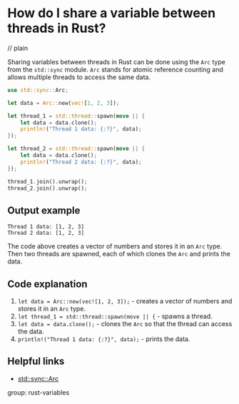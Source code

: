# How do I share a variable between threads in Rust?
// plain

Sharing variables between threads in Rust can be done using the `Arc` type from the `std::sync` module. `Arc` stands for atomic reference counting and allows multiple threads to access the same data.

```rust
use std::sync::Arc;

let data = Arc::new(vec![1, 2, 3]);

let thread_1 = std::thread::spawn(move || {
    let data = data.clone();
    println!("Thread 1 data: {:?}", data);
});

let thread_2 = std::thread::spawn(move || {
    let data = data.clone();
    println!("Thread 2 data: {:?}", data);
});

thread_1.join().unwrap();
thread_2.join().unwrap();
```

## Output example

```
Thread 1 data: [1, 2, 3]
Thread 2 data: [1, 2, 3]
```

The code above creates a vector of numbers and stores it in an `Arc` type. Then two threads are spawned, each of which clones the `Arc` and prints the data.

## Code explanation


1. `let data = Arc::new(vec![1, 2, 3]);` - creates a vector of numbers and stores it in an `Arc` type.
2. `let thread_1 = std::thread::spawn(move || {` - spawns a thread.
3. `let data = data.clone();` - clones the `Arc` so that the thread can access the data.
4. `println!("Thread 1 data: {:?}", data);` - prints the data.

## Helpful links

- [std::sync::Arc](https://doc.rust-lang.org/std/sync/struct.Arc.html)

group: rust-variables